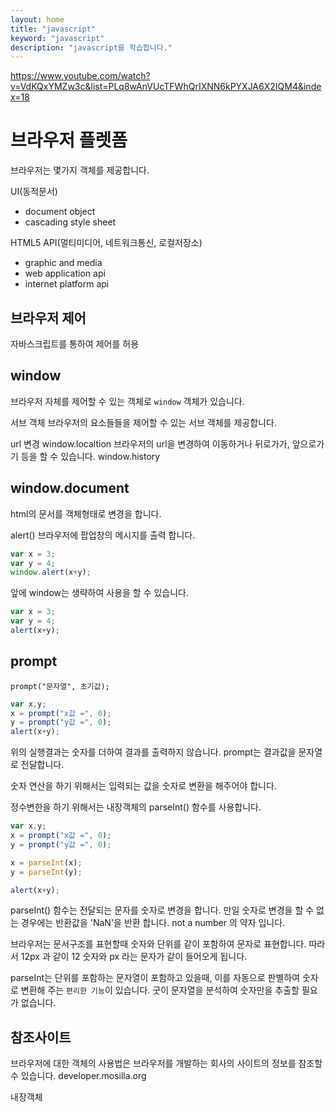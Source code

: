 ```yaml
---
layout: home
title: "javascript"
keyword: "javascript"
description: "javascript를 학습합니다."
---
```


https://www.youtube.com/watch?v=VdKQxYMZw3c&list=PLq8wAnVUcTFWhQrIXNN6kPYXJA6X2IQM4&index=18


# 브라우저 플렛폼
브라우저는 몇가지 객체를 제공합니다.

UI(동적문서)
* document object
* cascading style sheet


HTML5 API(멀티미디어, 네트워크통신, 로컬저장소)
* graphic and media
* web application api
* internet platform api



## 브라우저 제어
자바스크립트를 통하여 제어를 허용


## window
브라우저 자체를 제어할 수 있는 객체로 `window` 객체가 있습니다.

서브 객체
브라우저의 요소들들을 제어할 수 있는 서브 객체를 제공합니다.

url 변경
window.localtion
브라우저의 url을 변경하여 이동하거나 뒤로가가, 앞으로가기 등을 할 수 있습니다.
window.history

## window.document
html의 문서를 객체형태로 변경을 합니다.


alert()
브라우저에 팝업창의 메시지를 출력 합니다.

```js
var x = 3;
var y = 4;
window.alert(x+y);
```

앞에 window는 생략하여 사용을 할 수 있습니다.

```js
var x = 3;
var y = 4;
alert(x+y);
```

## prompt

```
prompt("문자열", 초기값);
```


```js
var x,y;
x = prompt("x값 =", 0);
y = prompt("y값 =", 0);
alert(x+y);
```

위의 실행결과는 숫자를 더하여 결과를 출력하지 않습니다.
prompt는 결과값을 문자열로 전달합니다.

숫자 연산을 하기 위해서는 입력되는 값을 숫자로 변환을 해주어야 합니다.

정수변한을 하기 위해서는 내장객체의 parseInt() 함수를 사용합니다.

```js
var x,y;
x = prompt("x값 =", 0);
y = prompt("y값 =", 0);

x = parseInt(x);
y = parseInt(y);

alert(x+y);
```

parseInt() 함수는 전달되는 문자를 숫자로 변경을 합니다. 만일 숫자로 변경을 할 수 없는 경우에는
반환값을 'NaN'을 반환 합니다.
not a number 의 약자 입니다.

브라우저는 문서구조를 표현할때 숫자와 단위를 같이 포함하여 문자로 표현합니다.
따라서 12px 과 같이 12 숫자와 px 라는 문자가 같이 들어오게 됩니다.

parseInt는 단위를 포함하는 문자열이 포함하고 있을때, 이를 자동으로 판별하여 숫자로 변환해 주는 `편리한 기능`이 있습니다.
굿이 문자열을 분석하여 숫자만을 추출할 필요가 없습니다.


## 참조사이트
브라우저에 대한 객체의 사용법은 브라우저를 개발하는 회사의 사이트의 정보를 참조할 수 있습니다.
developer.mosilla.org


내장객체
